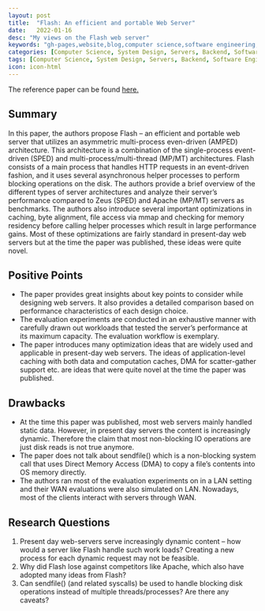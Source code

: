 ```yaml
---
layout: post
title:  "Flash: An efficient and portable Web Server"
date:   2022-01-16
desc: "My views on the Flash web server"
keywords: "gh-pages,website,blog,computer science,software engineering,servers,server design"
categories: [Computer Science, System Design, Servers, Backend, Software Engineering]
tags: [Computer Science, System Design, Servers, Backend, Software Engineering]
icon: icon-html
---
```

The reference paper can be found [here.](https://www.usenix.org/legacy/events/usenix99/full_papers/pai/pai.pdf)
## Summary 
In this paper, the authors propose Flash – an efficient and portable web server that utilizes an asymmetric multi-process even-driven (AMPED) architecture. This architecture is a combination of the single-process event-driven (SPED) and multi-process/multi-thread (MP/MT) architectures. Flash consists of a main process that handles HTTP requests in an event-driven fashion, and it uses several asynchronous helper processes to perform blocking operations on the disk. The authors provide a brief overview of the different types of server architectures and analyze their server’s performance compared to Zeus (SPED) and Apache (MP/MT) servers as benchmarks. The authors also introduce several important optimizations in caching, byte alignment, file access via mmap and checking for memory residency before calling helper processes which result in large performance gains. Most of these optimizations are fairly standard in present-day web servers but at the time the paper was published, these ideas were quite novel.

## Positive Points
* The paper provides great insights about key points to consider while designing web servers. It also provides a detailed comparison based on performance characteristics of each design choice.
* The evaluation experiments are conducted in an exhaustive manner with carefully drawn out workloads that tested the server’s performance at its maximum capacity. The evaluation workflow is exemplary.
* The paper introduces many optimization ideas that are widely used and applicable in present-day web servers. The ideas of application-level caching with both data and computation caches, DMA for scatter-gather support etc. are ideas that were quite novel at the time the paper was published.

## Drawbacks
* At the time this paper was published, most web servers mainly handled static data. However, in present day servers the content is increasingly dynamic. Therefore the claim that most non-blocking IO operations are just disk reads is not true anymore.
* The paper does not talk about sendfile() which is a non-blocking system call that uses Direct Memory Access (DMA) to copy a file’s contents into OS memory directly.
* The authors ran most of the evaluation experiments on in a LAN setting and their WAN evaluations were also simulated on LAN. Nowadays, most of the clients interact with servers through WAN.

## Research Questions
1. Present day web-servers serve increasingly dynamic content – how would a server like Flash handle such work loads? Creating a new process for each dynamic request may not be feasible.
2. Why did Flash lose against competitors like Apache, which also have adopted many ideas from Flash?
3. Can sendfile() (and related syscalls) be used to handle blocking disk operations instead of multiple threads/processes? Are there any caveats?